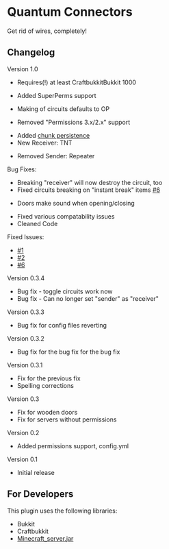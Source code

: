 Quantum Connectors
==================
Get rid of wires, completely!

Changelog
---------
Version 1.0

* Requires(!) at least CraftbukkitBukkit 1000
+ Added SuperPerms support
* Making of circuits defaults to OP
- Removed "Permissions 3.x/2.x" support
+ Added [chunk persistence](https://github.com/feildmaster/Quantum-Connectors/issues/1)
+ New Receiver: TNT
- Removed Sender: Repeater

Bug Fixes:

* Breaking "receiver" will now destroy the circuit, too
* Fixed circuits breaking on "instant break" items [#6](https://github.com/feildmaster/Quantum-Connectors/issues/6)
+ Doors make sound when opening/closing
* Fixed various compatability issues
* Cleaned Code

Fixed Issues:

* [#1](https://github.com/feildmaster/Quantum-Connectors/issues/1)
* [#2](https://github.com/feildmaster/Quantum-Connectors/issues/2) 
* [#6](https://github.com/feildmaster/Quantum-Connectors/issues/6)

Version 0.3.4

* Bug fix - toggle circuits work now
* Bug fix - Can no longer set "sender" as "receiver"

Version 0.3.3

* Bug fix for config files reverting

Version 0.3.2

* Bug fix for the bug fix for the bug fix

Version 0.3.1

* Fix for the previous fix
* Spelling corrections

Version 0.3

* Fix for wooden doors
* Fix for servers without permissions

Version 0.2

+ Added permissions support, config.yml

Version 0.1

+ Initial release

For Developers
--------------
This plugin uses the following libraries:

*   Bukkit
*   Craftbukkit
*   [Minecraft_server.jar](http://www.minecraft.net/download/Minecraft_Server.exe?v=1311325327381)
